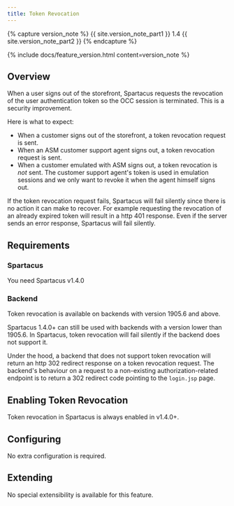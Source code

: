 ```yaml
---
title: Token Revocation
---
```


{% capture version_note %}
{{ site.version_note_part1 }} 1.4 {{ site.version_note_part2 }}
{% endcapture %}

{% include docs/feature_version.html content=version_note %}

## Overview

When a user signs out of the storefront, Spartacus requests the revocation of the user authentication token so the OCC session is terminated. This is a security improvement.

Here is what to expect:

- When a customer signs out of the storefront, a token revocation request is sent.
- When an ASM customer support agent signs out, a token revocation request is sent.
- When a customer emulated with ASM signs out, a token revocation is _not_ sent. The customer support agent's token is used in emulation sessions and we only want to revoke it when the agent himself signs out.

If the token revocation request fails, Spartacus will fail silently since there is no action it can make to recover. For example requesting the revocation of an already expired token will result in a http 401 response. Even if the server sends an error response, Spartacus will fail silently.

## Requirements

### Spartacus

You need Spartacus v1.4.0

### Backend

Token revocation is available on backends with version 1905.6 and above.

Spartacus 1.4.0+ can still be used with backends with a version lower than 1905.6. In Spartacus, token revocation will fail silently if the backend does not support it.

Under the hood, a backend that does not support token revocation will return an http 302 redirect response on a token revocation request. The backend's behaviour on a request to a non-existing authorization-related endpoint is to return a 302 redirect code pointing to the `login.jsp` page.

## Enabling Token Revocation

Token revocation in Spartacus is always enabled in v1.4.0+.

## Configuring

No extra configuration is required.

## Extending

No special extensibility is available for this feature.
